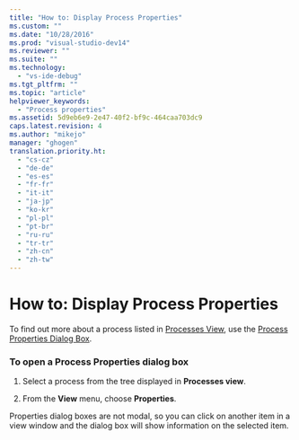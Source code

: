 ```yaml
---
title: "How to: Display Process Properties"
ms.custom: ""
ms.date: "10/28/2016"
ms.prod: "visual-studio-dev14"
ms.reviewer: ""
ms.suite: ""
ms.technology: 
  - "vs-ide-debug"
ms.tgt_pltfrm: ""
ms.topic: "article"
helpviewer_keywords: 
  - "Process properties"
ms.assetid: 5d9eb6e9-2e47-40f2-bf9c-464caa703dc9
caps.latest.revision: 4
ms.author: "mikejo"
manager: "ghogen"
translation.priority.ht: 
  - "cs-cz"
  - "de-de"
  - "es-es"
  - "fr-fr"
  - "it-it"
  - "ja-jp"
  - "ko-kr"
  - "pl-pl"
  - "pt-br"
  - "ru-ru"
  - "tr-tr"
  - "zh-cn"
  - "zh-tw"
---
```

# How to: Display Process Properties
To find out more about a process listed in [Processes View](../debugger/processes-view.md), use the [Process Properties Dialog Box](../debugger/process-properties-dialog-box.md).  
  
### To open a Process Properties dialog box  
  
1.  Select a process from the tree displayed in **Processes view**.  
  
2.  From the **View** menu, choose **Properties**.  
  
 Properties dialog boxes are not modal, so you can click on another item in a view window and the dialog box will show information on the selected item.